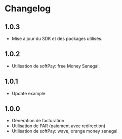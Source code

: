 # Changelog

## 1.0.3

- Mise à jour du SDK et des packages utilisés.

## 1.0.2

- Utilisation de softPay: free Money Senegal.

## 1.0.1

- Update example

## 1.0.0

- Generation de facturation
- Utilisation de PAR (paiement avec redirection)
- Utilisation de softPay: wave, orange money senegal
